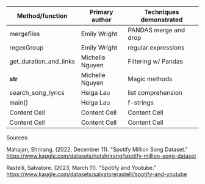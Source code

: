 | Method/function | Primary author |  Techniques demonstrated |
| -------------   | -------------  | -------------------------|
| mergefiles      | Emily Wright  | PANDAS merge and drop |
| regexGroup      | Emily Wright   | regular expressions |
| get_duration_and_links    | Michelle Nguyen   | Filtering w/ Pandas |
| __str__    | Michelle Nguyen   | Magic methods |
| search_song_lyrics    | Helga Lau   | list comprehension |
| main()    | Helga Lau   | f-strings |
| Content Cell    | Content Cell   | Content Cell |
| Content Cell    | Content Cell   | Content Cell |

Sources:

Mahajan, Shrirang. (2022, December 11). "Spotify Million Song Dataset." https://www.kaggle.com/datasets/notshrirang/spotify-million-song-dataset

Rastelli, Salvatore. (2023, March 11). "Spotify and Youtube." https://www.kaggle.com/datasets/salvatorerastelli/spotify-and-youtube

